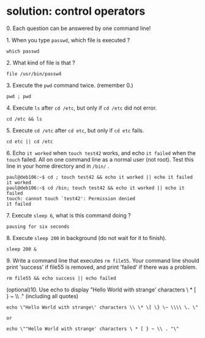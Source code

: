 # solution: control operators

0\. Each question can be answered by one command line!

1\. When you type `passwd`, which file is executed ?

    which passwd

2\. What kind of file is that ?

    file /usr/bin/passwd

3\. Execute the `pwd` command twice. (remember 0.)

    pwd ; pwd

4\. Execute `ls` after `cd /etc`, but only if `cd /etc` did not error.

    cd /etc && ls

5\. Execute `cd /etc` after `cd etc`, but only if `cd etc` fails.

    cd etc || cd /etc

6\. Echo `it worked` when `touch test42` works, and echo `it failed`
when the `touch` failed. All on one command line as a normal user (not
root). Test this line in your home directory and in `/bin/` .

    paul@deb106:~$ cd ; touch test42 && echo it worked || echo it failed
    it worked
    paul@deb106:~$ cd /bin; touch test42 && echo it worked || echo it failed
    touch: cannot touch `test42': Permission denied
    it failed

7\. Execute `sleep 6`, what is this command doing ?

    pausing for six seconds

8\. Execute `sleep 200` in background (do not wait for it to finish).

    sleep 200 &

9\. Write a command line that executes `rm file55`. Your command line
should print \'success\' if file55 is removed, and print \'failed\' if
there was a problem.

    rm file55 && echo success || echo failed

(optional)10. Use echo to display \"Hello World with strange\'
characters \\ \* \[ } \~ \\\\ .\" (including all quotes)

    echo \"Hello World with strange\' characters \\ \* \[ \} \~ \\\\ \. \"

    or

    echo \""Hello World with strange' characters \ * [ } ~ \\ . "\"
